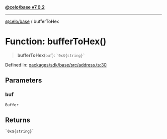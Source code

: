 [**@celo/base v7.0.2**](../README.md)

***

[@celo/base](../README.md) / bufferToHex

# Function: bufferToHex()

> **bufferToHex**(`buf`): `` `0x${string}` ``

Defined in: [packages/sdk/base/src/address.ts:30](https://github.com/celo-org/developer-tooling/blob/master/packages/sdk/base/src/address.ts#L30)

## Parameters

### buf

`Buffer`

## Returns

`` `0x${string}` ``
